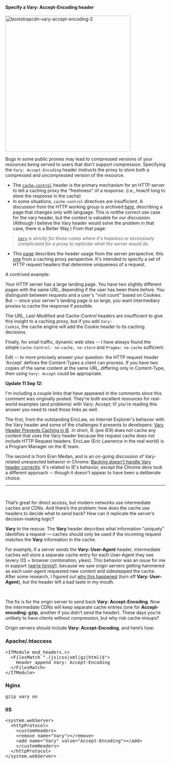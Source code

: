 <h4>Specify a Vary: Accept-Encoding header</h4>
<img class="aligncenter size-full wp-image-3860" src="https://icompile.eladkarako.com/_uploads/2015/12/bootstrapcdn-vary-accept-encoding-2.png" alt="bootstrapcdn-vary-accept-encoding-2" width="393" height="427" />

Bugs in some public proxies may lead to compressed versions of your resources being served to users that don't support compression. Specifying the <code>Vary: Accept-Encoding</code> header instructs the proxy to store both a compressed and uncompressed version of the resource.
<!--more-->
<ul>
	<li>The <a href="http://www.w3.org/Protocols/rfc2616/rfc2616-sec14.html#sec14.9" rel="nofollow"><code>cache-control</code></a> header is the primary mechanism for an HTTP server to tell a caching proxy the "freshness" of a response. (i.e., how/if long to store the response in the cache)</li>
	<li>In some situations, <code>cache-control</code> directives are insufficient. A discussion from the HTTP working group is archived <a href="http://www.w3.org/Protocols/HTTP/Issues/vary-header.html" rel="nofollow">here,</a> describing a page that changes only with language. This is <em>not</em>the correct use case for the vary header, but the context is valuable for our discussion. (Although I believe the Vary header would solve the problem in that case, there is a Better Way.) From that page:</li>
</ul>
<blockquote><em><a href="http://www.w3.org/Protocols/rfc2616/rfc2616-sec14.html#sec14.44" rel="nofollow"><code>Vary</code></a> is strictly for those cases where it's hopeless or excessively complicated for a proxy to replicate what the server would do.</em></blockquote>
<ul>
	<li>This <a href="http://www.w3.org/Protocols/rfc2616/rfc2616-sec14.html#sec14.44" rel="nofollow">page</a> describes the header usage from the server perspective, this <a href="http://www.w3.org/Protocols/rfc2616/rfc2616-sec13.html#sec13.6" rel="nofollow">one</a> from a caching proxy perspective. It's intended to specify a set of HTTP request headers that determine uniqueness of a request.</li>
</ul>
A contrived example:

Your HTTP server has a large landing page. You have two slightly different pages with the same URL, depending if the user has been there before. You distinguish between requests and a user's "visit count" based on Cookies. But -- since your server's landing page is so large, you want intermediary proxies to cache the response if possible.

The URL, Last-Modified and Cache-Control headers are insufficient to give this insight to a caching proxy, but if you add <code>Vary: Cookie</code>, the cache engine will add the Cookie header to its caching decisions.

Finally, for small traffic, dynamic web sites -- I have always found the simple <code>Cache-Control: no-cache, no-store</code> and <code>Pragma: no-cache</code> sufficient.

Edit -- to more precisely answer your question: the HTTP request header 'Accept' defines the Content-Types a client can process. If you have two copies of the same content at the same URL, differing only in Content-Type, then using <code>Vary: Accept</code> could be appropriate.

<strong>Update 11 Sep 12:</strong>

I'm including a couple links that have appeared in the comments since this comment was originally posted. They're both excellent resources for real-world examples (and problems) with Vary: Accept; Iif you're reading this answer you need to read those links as well.

The first, from the outstanding EricLaw, on Internet Explorer's behavior with the Vary header and some of the challenges it presents to developers: <a href="http://blogs.msdn.com/ieinternals/archive/2009/06/17/Vary-Header-Prevents-Caching-in-IE.aspx" rel="nofollow">Vary Header Prevents Caching in IE</a>. In short, IE (pre IE9) does not cache any content that uses the Vary header because the request cache does not include HTTP Request headers. EricLaw (Eric Lawrence in the real world) is a Program Manager on the IE team.

The second is from Eran Medan, and is an on-going discussion of Vary-related unexpected behavior in Chrome: <a href="http://code.google.com/p/chromium/issues/detail?id=94369" rel="nofollow">Backing doesn't handle Vary header correctly</a>. It's related to IE's behavior, except the Chrome devs took a different approach -- though it doesn't appear to have been a deliberate choice.

<hr />

&nbsp;

That’s great for direct access, but modern networks use intermediate caches and CDNs. And there’s the problem: how does the cache use headers to decide what to send back? How can it replicate the server’s decision-making logic?

<strong>Vary</strong> to the rescue. The <strong>Vary</strong> header describes what information “uniquely” identifies a request — caches should only be used if the incoming request matches the <strong>Vary</strong> information in the cache.

For example, if a server sends the <strong>Vary: User-Agent</strong> header, intermediate caches will store a separate cache entry for each User-Agent they see (every OS + browser combination, yikes). This behavior was an issue for me in support (<a href="http://www.netdna.com/company/careers/" target="_blank">we’re hiring!</a>), because we saw origin servers getting hammered as each user-agent requested new content and sidestepped the cache. After some research, I figured out <a href="http://mark.koli.ch/2010/09/understanding-the-http-vary-header-and-caching-proxies-squid-etc.html" target="_blank">why this happened</a> (turn off <strong>Vary: User-Agent</strong>), but the header left a bad taste in my mouth.

&nbsp;

The fix is for the origin server to send back <strong>Vary: Accept-Encoding</strong>. Now the intermediate CDNs will keep separate cache entries (one for <strong>Accept-encoding: gzip</strong>, another if you didn’t send the header). These days you’re unlikely to have clients without compression, but why risk cache mixups?

Origin servers should include <strong>Vary: Accept-Encoding</strong>, and here’s how:
<h3>Apache/.htaccess</h3>
<pre>&lt;IfModule mod_headers.c&gt;
  &lt;FilesMatch ".(js|css|xml|gz|html)$"&gt;
    Header append Vary: Accept-Encoding
  &lt;/FilesMatch&gt;
&lt;/IfModule&gt;</pre>
<h3>Nginx</h3>
<pre>gzip_vary on</pre>
<h3>IIS</h3>
<pre>&lt;system.webServer&gt;
  &lt;httpProtocol&gt;
    &lt;customHeaders&gt;
    &lt;remove name="Vary"&gt;&lt;/remove&gt;
    &lt;add name="Vary" value="Accept-Encoding"&gt;&lt;/add&gt;
    &lt;/customHeaders&gt;
  &lt;/httpProtocol&gt;
&lt;/system.webServer&gt;</pre>